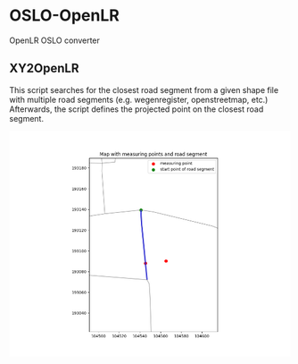 # OSLO-OpenLR
OpenLR OSLO converter

## XY2OpenLR
This script searches for the closest road segment from a given shape file with multiple road segments (e.g. wegenregister, openstreetmap, etc.)
Afterwards, the script defines the projected point on the closest road segment.

![](https://github.com/samuvack/OSLO-OpenLR/blob/main/images/projected_point.png)
